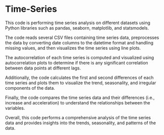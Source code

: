 # Time-Series

This code is performing time series analysis on different datasets using Python libraries such as pandas, seaborn, matplotlib, and statsmodels.

The code reads several CSV files containing time series data, preprocesses the data by converting date columns to the datetime format and handling missing values, and then visualizes the time series using line plots.

The autocorrelation of each time series is computed and visualized using autocorrelation plots to determine if there is any significant correlation between data points at different lags.

Additionally, the code calculates the first and second differences of each time series and plots them to visualize the trend, seasonality, and irregular components of the data.

Finally, the code compares the time series data and their differences (i.e., increase and acceleration) to understand the relationships between the variables.

Overall, this code performs a comprehensive analysis of the time series data and provides insights into the trends, seasonality, and patterns of the data.
